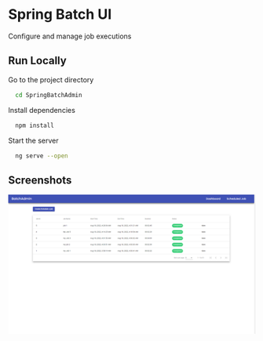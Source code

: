
# Spring Batch UI

Configure and manage job executions

## Run Locally

Go to the project directory

```bash
  cd SpringBatchAdmin
```

Install dependencies

```bash
  npm install
```

Start the server

```bash
  ng serve --open
```


## Screenshots

![App Screenshot](Images/SpringAdminUI.png)


